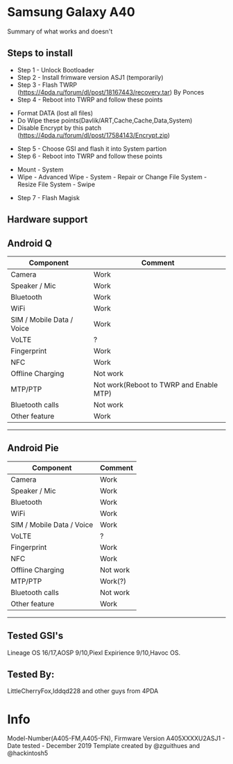 # Samsung Galaxy A40

Summary of what works and doesn't

## Steps to install

* Step 1 - Unlock Bootloader
* Step 2 - Install frimware version ASJ1 (temporarily)
* Step 3 - Flash TWRP (https://4pda.ru/forum/dl/post/18167443/recovery.tar) By Ponces
* Step 4 - Reboot into TWRP and follow these points
- Format DATA (lost all files)
- Do Wipe these points(Davlik/ART,Cache,Cache,Data,System)
- Disable Encrypt by this patch (https://4pda.ru/forum/dl/post/17584143/Encrypt.zip)
* Step 5 - Choose GSI and flash it into System partion
* Step 6 - Reboot into TWRP and follow these points
- Mount - System
- Wipe - Advanced Wipe - System - Repair or Change File System - Resize File System - Swipe
* Step 7 - Flash Magisk

## Hardware support

## Android Q
| Component                 |      Comment                                              |
|---------------------------|-----------------------------------------------------------|
| Camera                    | Work                                                      |
| Speaker / Mic             | Work                                                      |
| Bluetooth                 | Work                                                      |
| WiFi                      | Work                                                      |
| SIM / Mobile Data / Voice | Work                                                      |
| VoLTE                     | ?                                                         |
| Fingerprint               | Work                                                      |
| NFC                       | Work                                                      |
| Offline Charging          | Not work                                                  |
| MTP/PTP                   | Not work(Reboot to TWRP and Enable MTP)                   |
| Bluetooth calls           | Not work                                                  |
| Other feature             | Work                                                      |
---

## Android Pie
| Component                 |      Comment                                              |
|---------------------------|-----------------------------------------------------------|
| Camera                    | Work                                                      |
| Speaker / Mic             | Work                                                      |
| Bluetooth                 | Work                                                      |
| WiFi                      | Work                                                      |
| SIM / Mobile Data / Voice | Work                                                      |
| VoLTE                     | ?                                                         |
| Fingerprint               | Work                                                      |
| NFC                       | Work                                                      |
| Offline Charging          | Not work                                                  |
| MTP/PTP                   | Work(?)                                                   |
| Bluetooth calls           | Not work                                                  |
| Other feature             | Work                                                      |
---
## Tested GSI's
Lineage OS 16/17,AOSP 9/10,Piexl Expirience 9/10,Havoc OS.
## Tested By:
LittleCherryFox,Iddqd228 and other guys from 4PDA 
# Info
Model-Number(A405-FM,A405-FN), Firmware Version A405XXXXU2ASJ1 - Date tested - December 2019  Template created by @zguithues and @hackintosh5